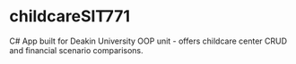# childcareSIT771
C# App built for Deakin University OOP unit - offers childcare center CRUD and financial scenario comparisons.
